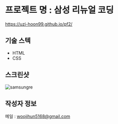 # 프로젝트 명 : 삼성 리뉴얼 코딩
https://uzi-hoon99.github.io/pf2/

## 기술 스텍
- HTML
- CSS

## 스크린샷
![samsungre](https://github.com/uzi-hoon99/pf2/assets/142555239/fe1bc3f4-bff1-486e-86dc-30618939c785)

## 작성자 정보
메일 : woojihun5168@gmail.com
